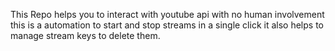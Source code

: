 This Repo helps you to interact with youtube api with no human involvement this is a automation to start and stop streams in a single click it also helps to manage stream keys to delete them.

